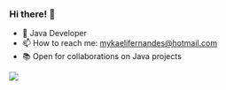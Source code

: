 ### Hi there! 👋

- 🌱 Java Developer 
- 📫 How to reach me: mykaelifernandes@hotmail.com
- 📚 Open for collaborations on Java projects

  
 <div>
  
  <a href="https://www.linkedin.com/in/mykaeli-fernandes-9931a1214/" target="_blank"><img src="https://img.shields.io/badge/-LinkedIn-%230077B5?style=for-the-badge&logo=linkedin&logoColor=white" target="_blank"></a>
  
 </div>
 
